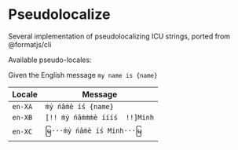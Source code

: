 # Pseudolocalize

Several implementation of pseudolocalizing ICU strings, ported from @formatjs/cli

Available pseudo-locales:

Given the English message `my name is {name}`

| Locale  | Message                                      |
| ------- | -------------------------------------------- |
| `en-XA` | `ṁẏ ńâṁè íś {name}`                          |
| `en-XB` | `[!! ṁẏ ńâṁṁṁè íííś  !!]Minh`                |
| `en-XC` | `မြ···ṁẏ ńâṁè íś Minh···မြ`                   |